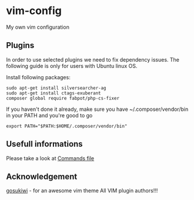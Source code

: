 # vim-config
My own vim configuration

## Plugins
In order to use selected plugins we need to fix dependency issues.
The following guide is only for users with Ubuntu linux OS.

Install following packages:
```
sudo apt-get install silversearcher-ag
sudo apt-get install ctags-exuberant
composer global require fabpot/php-cs-fixer
```

If you haven't done it already, make sure you have ~/.composer/vendor/bin in your PATH and you're good to go

```
export PATH="$PATH:$HOME/.composer/vendor/bin"
```


## Usefull informations 
Please take a look at [Commands file](https://github.com/fenix440/vim-config/blob/master/.vimcommands) 

## Acknowledgement
[gosukiwi](https://github.com/gosukiwi/vim-atom-dark) - for an awesome vim theme
All VIM plugin authors!!!
